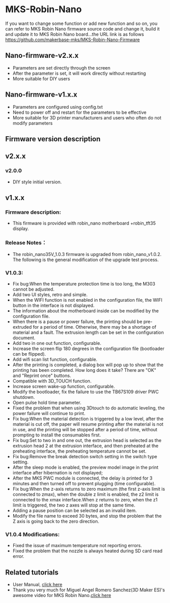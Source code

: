 # MKS-Robin-Nano
If you want to change some function or add new function and so on, you can refer to MKS Robin Nano firmware source code and change it, build it and update it to MKS Robin Nano board...the URL link is as follows  
https://github.com/makerbase-mks/MKS-Robin-Nano-Firmware

## Nano-firmware-v2.x.x
- Parameters are set directly through the screen
- After the parameter is set, it will work directly without restarting
- More suitable for DIY users

## Nano-firmware-v1.x.x
- Parameters are configured using config.txt
- Need to power off and restart for the parameters to be effective
- More suitable for 3D printer manufacturers and users who often do not modify parameters

## Firmware version description
## v2.x.x
### v2.0.0
- DIY style initial version.

## v1.x.x
### Firmware description:
- This firmware is provided with robin_nano motherboard +robin_tft35 display.
### Release Notes：
- The robin_nano35V_1.0.3 firmware is upgraded from robin_nano_v1.0.2. The following is the general modification of the upgrade test process.
### V1.0.3:
- Fix bug:When the temperature protection time is too long, the M303 cannot be adjusted.
- Add two UI styles, retro and simple.
- When the WIFI function is not enabled in the configuration file, the WIFI button in the interface is not displayed.
- The information about the motherboard inside can be modified by the configuration file.
- When there is a pause or power failure, the printing should be pre-extruded for a period of time. Otherwise, there may be a shortage of material and a fault. The extrusion length can be set in the configuration document.
- Add two in one out function, configurable.
- Increase the screen flip 180 degrees in the configuration file (bootloader can be flipped).
- Add wifi scan list function, configurable.
- After the printing is completed, a dialog box will pop up to show that the printing has been completed. How long does it take? There are "OK" and "Reprint once" buttons.
- Compatible with 3D_TOUCH function.
- Increase screen wake-up function, configurable.
- Modify the bootloader, fix the failure to use the TB67S109 driver PWC shutdown.
- Open pulse hold time parameter.
- Fixed the problem that when using 3Dtouch to do automatic leveling, the power failure will continue to print.
- Fix bug:When the material detection is triggered by a low level, after the material is cut off, the paper will resume printing after the material is not in use, and the printing will be stopped after a period of time, without prompting to install the consumables first.
- Fix bug:Set to two in and one out, the extrusion head is selected as the extrusion head 2 at the extrusion interface, and then preheated at the preheating interface, the preheating temperature cannot be set.
- Fix bug:Remove the break detection switch setting in the switch type setting.
- After the sleep mode is enabled, the preview model image in the print interface after hibernation is not displayed;
- After the MKS PWC module is connected, the delay is printed for 3 minutes and then turned off to prevent plugging (time configurable).
- Fix bug:When the z-axis returns to zero maximum (the first z-axis limit is connected to zmax), when the double z limit is enabled, the z2 limit is connected to the xmax interface.When z returns to zero, when the z1 limit is triggered, the two z axes will stop at the same time.
- Adding a pause position can be selected as an invalid item.
- Modify the file name to exceed 30 bytes, and stop the problem that the Z axis is going back to the zero direction.

### V1.0.4 Modifications:
 - Fixed the issue of maximum temperature not reporting errors.
 - Fixed the problem that the nozzle is always heated during SD card read error.

## Related tutorials
- User Manual, [click here](https://github.com/makerbase-mks/MKS-Robin-Nano/wiki/MKS-Robin-Nano-User-Manual)
- Thank you very much for Miguel Angel Romero Sanchez(3D Maker ES)'s awesome video for MKS Robin Nano.[click here](https://www.youtube.com/watch?v=ucmC3b5-Wj4&feature=share&fbclid=IwAR2TWLEQ-a9ndR3HesDfjPQxTEMIGboHutLvQPGv8t6IWoZZtjgn14PVID4)

